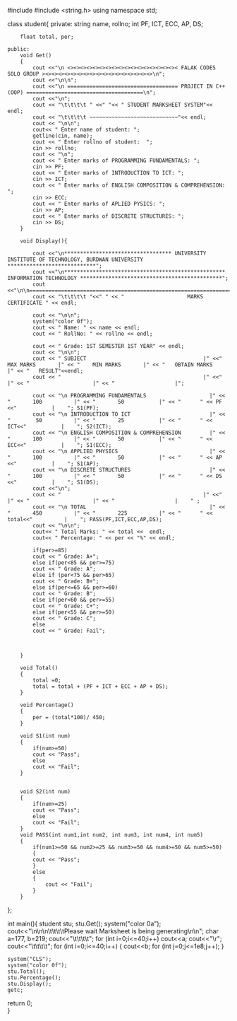 #include <iostream>
#include <string.h>
using namespace std;

class student{
	private:
		string name, rollno;
 		int PF, ICT, ECC, AP, DS;
		
		float total, per;
	
	public:
		void Get()
		{
			cout <<"\n <><><><><><><><><><><><><><><><><>< FALAK CODES SOLO GROUP ><><><><><><><><><><><><><><><><><>\n";
			cout <<"\n\n";
			cout <<"\n =================================== PROJECT IN C++ (OOP) =====================================\n";
			cout <<"\n";
			cout << "\t\t\t\t " <<" "<< " STUDENT MARKSHEET SYSTEM"<< endl;
			cout << "\t\t\t\t ~~~~~~~~~~~~~~~~~~~~~~~~~~~~"<< endl;
			cout << "\n\n";
			cout<< " Enter name of student: ";
 			getline(cin, name);
 			cout << " Enter rollno of student:  ";
 			cin >> rollno;
 			cout << "\n";
			cout << " Enter marks of PROGRAMMING FUNDAMENTALS: ";
			cin >> PF; 
			cout << " Enter marks of INTRODUCTION TO ICT: ";
			cin >> ICT; 
			cout << " Enter marks of ENGLISH COMPOSITION & COMPREHENSION: ";
			cin >> ECC;
			cout << " Enter marks of APLIED PYSICS: ";
			cin >> AP; 
			cout << " Enter marks of DISCRETE STRUCTURES: ";
			cin >> DS; 
		}
		
		void Display(){
			
			cout <<"\n********************************** UNIVERSITY INSTITUTE OF TECHNOLOGY, BURDWAN UNIVERSITY  ****************************";
			cout <<"\n*************************************************** INFORMATION TECHNOLOGY *********************************************";
			cout <<"\n\n========================================================================================================================\n\n";
			cout << "\t\t\t\t "<<" " << "                    MARKS CERTIFICATE " << endl;
			
			cout << "\n\n";
			system("color 0f");
			cout << " Name: " << name << endl;
			cout << " RollNo: " << rollno << endl;
			
			cout << " Grade: 1ST SEMESTER 1ST YEAR" << endl;
			cout << "\n\n";
			cout << " SUBJECT                                     |" <<"    MAX MARKS       |" << "    MIN MARKS       |" << "   OBTAIN MARKS    |" << "   RESULT"<<endl;
			cout << "                                             |" <<"                    |" << "                    |" << "                   |";
			
			cout << "\n PROGRAMMING FUNDAMENTALS                    |" << "       100          |" << "       50           |" << "      " << PF <<"           |    "; S1(PF); 
			cout << "\n INTRODUCTION TO ICT                         |" << "        50          |" << "       25           |" << "      " << ICT<<"           |    "; S2(ICT);
			cout << "\n ENGLISH COMPOSITION & COMPREHENSION         |" << "       100          |" << "       50           |" << "      " << ECC<<"           |    "; S1(ECC);
			cout << "\n APPLIED PHYSICS                             |" << "       100          |" << "       50           |" << "      " << AP <<"           |    "; S1(AP);
			cout << "\n DISCRETE STRUCTURES                         |" << "       100          |" << "       50           |" << "      " << DS <<"           |    "; S1(DS);
			cout <<"\n"; 
			cout << "                                             |" <<"                    |" << "                    |" << "                   |    " ;
			cout << "\n TOTAL                                       |" << "       450          |" << "       225          |" << "      " << total<<"          |    "; PASS(PF,ICT,ECC,AP,DS);
			cout << "\n\n";
			cout<< " Total Marks: " << total <<  endl;
			cout<< " Percentage: " << per << "%" << endl;
	
			if(per>=85)
			cout << " Grade: A+";
			else if(per<85 && per>=75)
			cout << " Grade: A";
			else if (per<75 && per>65)
			cout << " Grade: B+";
			else if(per<=65 && per>=60)
			cout << " Grade: B";
			else if(per<60 && per>=55)
			cout << " Grade: C+";
			else if(per<55 && per>=50)
			cout << " Grade: C";
			else 
			cout << " Grade: Fail";
	
			
	
		}
	
	    void Total()
		{
			total =0;
			total = total + (PF + ICT + ECC + AP + DS);
		}
		
		void Percentage()
		{
			per = (total*100)/ 450;
		}
		
		void S1(int num)
		{
			if(num>=50)
			cout << "Pass";
			else
			cout << "Fail";
		}
		
		
		void S2(int num)
		{
			if(num>=25)
			cout << "Pass";
			else
			cout << "Fail";
		}
		void PASS(int num1,int num2, int num3, int num4, int num5)
		{
			if(num1>=50 && num2>=25 && num3>=50 && num4>=50 && num5>=50)
			{
			cout << "Pass";
		    }
			else
			{
				cout << "Fail";
			}
		}
		
		
		
			
		
};

int main(){
	student stu;
	stu.Get();
	 system("color 0a");
 	cout<<"\n\n\n\t\t\t\tPlease wait Marksheet is being generating\n\n";
 	char a=177, b=219;
 	cout<<"\t\t\t\t";
 	for (int i=0;i<=40;i++)
 	cout<<a;
 	cout<<"\r";
 	cout<<"\t\t\t\t";
 		for (int i=0;i<=40;i++)
 		{
  			cout<<b;
  		for (int j=0;j<=1e8;j++); 
 		}
 
 	
 	
 	
	system("CLS");
	system("color 0f");
	stu.Total();
	stu.Percentage();
	stu.Display();
	getc;
return 0;	
}
